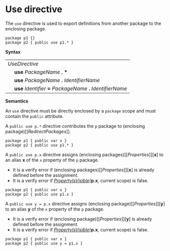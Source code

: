 # Use directive

The `use` directive is used to export definitions from another package to the enclosing package.

```
package p1 {}
package p2 { public use p1.* }
```

**Syntax**

<table>
    <tr>
        <td colspan="2"><i>UseDirective</i></td>
    </tr>
    <tr>
        <td>&nbsp;</td><td><b>use</b> <i>PackageName</i> <b>. *</b></td>
    </tr>
    <tr>
        <td>&nbsp;</td><td><b>use</b> <i>PackageName</i> <b>.</b> <i>IdentifierName</i></td>
    </tr>
    <tr>
        <td>&nbsp;</td><td><b>use</b> <i>Identifier</i> <b>=</b> <i>PackageName</i> <b>.</b> <i>IdentifierName</i></td>
    </tr>
</table>

**Semantics**

An `use` directive must be directly enclosed by a `package` scope and must contain the `public` attribute.

A `public use p.*` directive contributes the `p` package to (enclosing package)\[\[*RedirectPackages*\]\].

```
package p1 { public var x }
package p2 { public use p1.* }
```

A `public use p.x` directive assigns (enclosing packages)\[\[*Properties*\]\]\[**x**\] to an alias **x** of the `x` property of the `p` package.

* It is a verify error if (enclosing packages)\[\[*Properties*\]\]\[**x**\] is already defined before the assignment.
* It is a verify error if [*PropertyIsVisible*](**p.x**, current scope) is false.

```
package p1 { public var x }
package p2 { public use p1.x }
```

A `public use y = p.x` directive assigns (enclosing package)\[\[*Properties*\]\]\[**y**\] to an alias **y** of the `x` property of the `p` package.

* It is a verify error if (enclosing package)\[\[*Properties*\]\]\[**y**\] is already defined before the assignment.
* It is a verify error if [*PropertyIsVisible*](**p.x**, current scope) is false.

```
package p1 { public var x }
package p2 { public use y = p1.x }
```

[*PropertyIsVisible*]: ../visibility.md#propertyisvisible